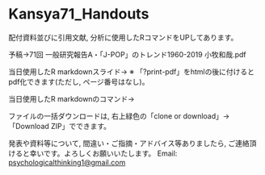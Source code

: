 # Kansya71_Handouts


配付資料並びに引用文献, 分析に使用したRコマンドをUPしてあります。

予稿→71回 一般研究報告A・「J-POP」のトレンド1960-2019 小牧和哉.pdf

当日使用したR markdownスライド→    ※ 「?print-pdf」をhtmlの後に付けるとpdf化できます(ただし, ページ番号はなし)。

当日使用したR markdownのコマンド→

ファイルの一括ダウンロードは, 右上緑色の「clone or download」→「Download ZIP」でできます。

発表や資料等について, 間違い・ご指摘・アドバイス等ありましたら, ご連絡頂けると幸いです。よろしくお願いいたします。
Email: psychologicalthinking1@gmail.com

